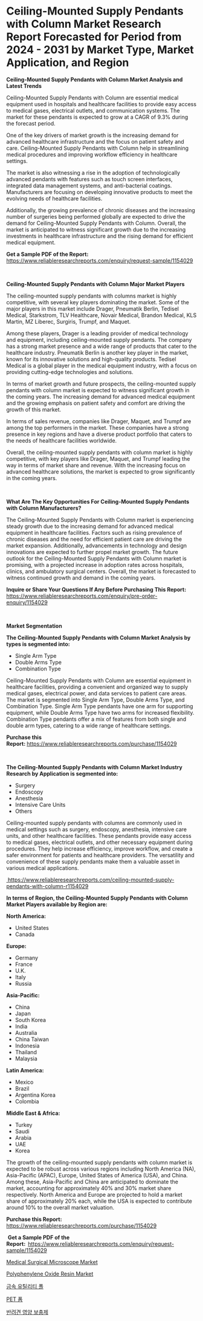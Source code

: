 <p><h1>Ceiling-Mounted Supply Pendants with Column Market Research Report Forecasted for Period from 2024 -  2031 by Market Type, Market Application, and Region</h1></p><p><strong>Ceiling-Mounted Supply Pendants with Column Market Analysis and Latest Trends</strong></p>
<p><p>Ceiling-Mounted Supply Pendants with Column are essential medical equipment used in hospitals and healthcare facilities to provide easy access to medical gases, electrical outlets, and communication systems. The market for these pendants is expected to grow at a CAGR of 9.3% during the forecast period. </p><p>One of the key drivers of market growth is the increasing demand for advanced healthcare infrastructure and the focus on patient safety and care. Ceiling-Mounted Supply Pendants with Column help in streamlining medical procedures and improving workflow efficiency in healthcare settings. </p><p>The market is also witnessing a rise in the adoption of technologically advanced pendants with features such as touch screen interfaces, integrated data management systems, and anti-bacterial coatings. Manufacturers are focusing on developing innovative products to meet the evolving needs of healthcare facilities. </p><p>Additionally, the growing prevalence of chronic diseases and the increasing number of surgeries being performed globally are expected to drive the demand for Ceiling-Mounted Supply Pendants with Column. Overall, the market is anticipated to witness significant growth due to the increasing investments in healthcare infrastructure and the rising demand for efficient medical equipment.</p></p>
<p><strong>Get a Sample PDF of the Report:&nbsp;</strong> <a href="https://www.reliableresearchreports.com/enquiry/request-sample/1154029">https://www.reliableresearchreports.com/enquiry/request-sample/1154029</a></p>
<p>&nbsp;</p>
<p><strong>Ceiling-Mounted Supply Pendants with Column Major Market Players</strong></p>
<p><p>The ceiling-mounted supply pendants with columns market is highly competitive, with several key players dominating the market. Some of the major players in this market include Drager, Pneumatik Berlin, Tedisel Medical, Starkstrom, TLV Healthcare, Novair Medical, Brandon Medical, KLS Martin, MZ Liberec, Surgiris, Trumpf, and Maquet.</p><p>Among these players, Drager is a leading provider of medical technology and equipment, including ceiling-mounted supply pendants. The company has a strong market presence and a wide range of products that cater to the healthcare industry. Pneumatik Berlin is another key player in the market, known for its innovative solutions and high-quality products. Tedisel Medical is a global player in the medical equipment industry, with a focus on providing cutting-edge technologies and solutions.</p><p>In terms of market growth and future prospects, the ceiling-mounted supply pendants with column market is expected to witness significant growth in the coming years. The increasing demand for advanced medical equipment and the growing emphasis on patient safety and comfort are driving the growth of this market.</p><p>In terms of sales revenue, companies like Drager, Maquet, and Trumpf are among the top performers in the market. These companies have a strong presence in key regions and have a diverse product portfolio that caters to the needs of healthcare facilities worldwide.</p><p>Overall, the ceiling-mounted supply pendants with column market is highly competitive, with key players like Drager, Maquet, and Trumpf leading the way in terms of market share and revenue. With the increasing focus on advanced healthcare solutions, the market is expected to grow significantly in the coming years.</p></p>
<p>&nbsp;</p>
<p><strong>What Are The Key Opportunities For Ceiling-Mounted Supply Pendants with Column Manufacturers?</strong></p>
<p><p>The Ceiling-Mounted Supply Pendants with Column market is experiencing steady growth due to the increasing demand for advanced medical equipment in healthcare facilities. Factors such as rising prevalence of chronic diseases and the need for efficient patient care are driving the market expansion. Additionally, advancements in technology and design innovations are expected to further propel market growth. The future outlook for the Ceiling-Mounted Supply Pendants with Column market is promising, with a projected increase in adoption rates across hospitals, clinics, and ambulatory surgical centers. Overall, the market is forecasted to witness continued growth and demand in the coming years.</p></p>
<p><strong>Inquire or Share Your Questions If Any Before Purchasing This Report:</strong> <a href="https://www.reliableresearchreports.com/enquiry/pre-order-enquiry/1154029">https://www.reliableresearchreports.com/enquiry/pre-order-enquiry/1154029</a></p>
<p>&nbsp;</p>
<p><strong>Market Segmentation</strong></p>
<p><strong>The Ceiling-Mounted Supply Pendants with Column Market Analysis by types is segmented into:</strong></p>
<p><ul><li>Single Arm Type</li><li>Double Arms Type</li><li>Combination Type</li></ul></p>
<p><p>Ceiling-Mounted Supply Pendants with Column are essential equipment in healthcare facilities, providing a convenient and organized way to supply medical gases, electrical power, and data services to patient care areas. The market is segmented into Single Arm Type, Double Arms Type, and Combination Type. Single Arm Type pendants have one arm for supporting equipment, while Double Arms Type have two arms for increased flexibility. Combination Type pendants offer a mix of features from both single and double arm types, catering to a wide range of healthcare settings.</p></p>
<p><strong>Purchase this Report:&nbsp;</strong><a href="https://www.reliableresearchreports.com/purchase/1154029">https://www.reliableresearchreports.com/purchase/1154029</a></p>
<p>&nbsp;</p>
<p><strong>The Ceiling-Mounted Supply Pendants with Column Market Industry Research by Application is segmented into:</strong></p>
<p><ul><li>Surgery</li><li>Endoscopy</li><li>Anesthesia</li><li>Intensive Care Units</li><li>Others</li></ul></p>
<p><p>Ceiling-mounted supply pendants with columns are commonly used in medical settings such as surgery, endoscopy, anesthesia, intensive care units, and other healthcare facilities. These pendants provide easy access to medical gases, electrical outlets, and other necessary equipment during procedures. They help increase efficiency, improve workflow, and create a safer environment for patients and healthcare providers. The versatility and convenience of these supply pendants make them a valuable asset in various medical applications.</p></p>
<p><a href="https://www.reliableresearchreports.com/ceiling-mounted-supply-pendants-with-column-r1154029">&nbsp;https://www.reliableresearchreports.com/ceiling-mounted-supply-pendants-with-column-r1154029</a></p>
<p><strong>In terms of Region, the Ceiling-Mounted Supply Pendants with Column Market Players available by Region are:</strong></p>
<p>
    <p> <strong> North America: </strong>
        <ul>
            <li>United States</li>
            <li>Canada</li>
        </ul>
        </p> 
    <p> <strong> Europe: </strong>
        <ul>
            <li>Germany</li>
            <li>France</li>
            <li>U.K.</li>
            <li>Italy</li>
            <li>Russia</li>
        </ul>
        </p> 
    <p> <strong> Asia-Pacific: </strong>
        <ul>
            <li>China</li>
            <li>Japan</li>
            <li>South Korea</li>
            <li>India</li>
            <li>Australia</li>
            <li>China Taiwan</li>
            <li>Indonesia</li>
            <li>Thailand</li>
            <li>Malaysia</li>
        </ul>
        </p> 
    <p> <strong> Latin America: </strong>
        <ul>
            <li>Mexico</li>
            <li>Brazil</li>
            <li>Argentina Korea</li>
            <li>Colombia</li>
        </ul>
        </p> 
    <p> <strong> Middle East & Africa: </strong>
        <ul>
            <li>Turkey</li>
            <li>Saudi</li>
            <li>Arabia</li>
            <li>UAE</li>
            <li>Korea</li>
        </ul>
    </p>
    </p>
<p><p>The growth of the ceiling-mounted supply pendants with column market is expected to be robust across various regions including North America (NA), Asia-Pacific (APAC), Europe, United States of America (USA), and China. Among these, Asia-Pacific and China are anticipated to dominate the market, accounting for approximately 40% and 30% market share respectively. North America and Europe are projected to hold a market share of approximately 20% each, while the USA is expected to contribute around 10% to the overall market valuation.</p></p>
<p><strong>Purchase this Report: </strong><a href="https://www.reliableresearchreports.com/purchase/1154029">https://www.reliableresearchreports.com/purchase/1154029</a></p>
<p>&nbsp;<strong>Get a Sample PDF of the Report:&nbsp;&nbsp;</strong><a href="https://www.reliableresearchreports.com/enquiry/request-sample/1154029">https://www.reliableresearchreports.com/enquiry/request-sample/1154029</a></p>
<p><strong></strong></p>
<p><p><a href="https://github.com/Sarissaschmalingtr6fz2739/Market-Research-Report-List-2/blob/main/medical-surgical-microscope-market.md">Medical Surgical Microscope Market</a></p><p><a href="https://issuu.com/reportprime-2/docs/polyphenylene-oxide-resin-market-size-2030.pptx">Polyphenylene Oxide Resin Market</a></p><p><a href="https://medium.com/@kelsiorphy/%EA%B8%88%EC%86%8D-%EC%9C%A0%ED%8B%B8%EB%A6%AC%ED%8B%B0-%ED%8F%B4-%EC%8B%9C%EC%9E%A5-%EB%B3%B4%EA%B3%A0%EC%84%9C%EB%8A%94-%EC%9D%B4-%EC%8B%9C%EC%9E%A5%EC%9D%98-%EC%B5%9C%EC%8B%A0-%ED%8A%B8%EB%A0%8C%EB%93%9C%EC%99%80-%EC%84%B1%EC%9E%A5-%EA%B8%B0%ED%9A%8C%EB%A5%BC-%EB%B0%9D%ED%98%80%EC%A4%8D%EB%8B%88%EB%8B%A4-a0cbd8be1ce2">금속 유틸리티 폴</a></p><p><a href="https://github.com/wallacBahrtyinger567686/Market-Research-Report-List-1/blob/main/695742247315.md">PET 폼</a></p><p><a href="https://medium.com/@tomienow676/%EA%B0%9C-%EC%98%81%EC%96%91-%EB%B3%B4%EC%B6%A9%EC%A0%9C-%EC%8B%9C%EC%9E%A5-%EC%84%B1%EA%B3%B5%EC%A0%81%EC%9D%B8-%EB%B9%84%EC%A6%88%EB%8B%88%EC%8A%A4-%EC%A0%84%EB%9E%B5%EC%9D%98-%ED%95%B5%EC%8B%AC-%EC%9A%94%EC%86%8C-%EC%98%88%EC%B8%A1-2031%EB%85%84%EA%B9%8C%EC%A7%80-b4a14b313053">반려견 영양 보충제</a></p></p>